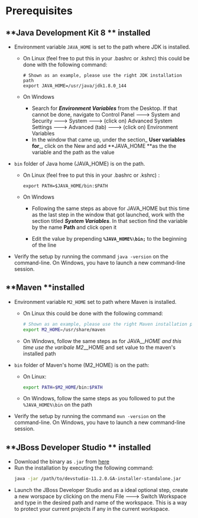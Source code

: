 # Prerequisites

## **Java Development Kit 8 ** installed

* Environment variable `JAVA_HOME` is set to the path where JDK is installed.

  * On Linux \(feel free to put this in your .bashrc or .kshrc\) this could be done with the following command:

    ```
    # Shown as an example, please use the right JDK installation path
    export JAVA_HOME=/usr/java/jdk1.8.0_144
    ```

  * On Windows

    * Search for _**Environment Variables**_ from the Desktop. If that cannot be done, navigate to Control Panel 🡒 System and Security 🡒 System 🡒 \(click on\) Advanced System Settings 🡒 Advanced \(tab\) 🡒 \(click on\) Environment Variables 
    * In the window that came up, under the section_ **User variables for**_, click on the New and add **JAVA\_HOME **as the the variable and the path as the value

* `bin` folder of Java home \(JAVA\_HOME\) is on the path.

  * On Linux \(feel free to put this in your .bashrc or .kshrc\) :

    ```
    export PATH=$JAVA_HOME/bin:$PATH
    ```

  * On Windows

    * Following the same steps as above for JAVA\_HOME but this time as the last step in the window that got launched, work with the section titled _**System Variables**_. In that section find the variable by the name **Path** and click open it

    * Edit the value by prepending **`%JAVA_HOME%\bin;`** to the beginning of the line

* Verify the setup by running the command `java -version` on the command-line. On Windows, you have to launch a new command-line session.

## **Maven **installed

* Environment variable `M2_HOME` set to path where Maven is installed.

  * On Linux this could be done with the following command:

    ```bash
    # Shown as an example, please use the right Maven installation path
    export M2_HOME=/usr/share/maven
    ```

  * On Windows, follow the same steps as for JAVA_\__HOME and this time use the varibale_ _M2_\__HOME and set value to the maven's installed path 

* `bin` folder of Maven's home \(M2\_HOME\) is on the path:

  * On Linux:

    ```bash
    export PATH=$M2_HOME/bin:$PATH
    ```

  * On Windows, follow the same steps as you followed to put the `%JAVA_HOME%\bin` on the path 

* Verify the setup by running the command `mvn -version` on the command-line. On Windows, you have to launch a new command-line session.

## **JBoss Developer Studio ** installed

* Download the binary as `.jar` from [here](https://developers.redhat.com/products/devstudio/download/)
* Run the installation by executing the following command:
  ```bash
  java -jar /path/to/devstudio-11.2.0.GA-installer-standalone.jar
  ```
* Launch the JBoss Developer Studio and as a ideal optional step, create a new worspace by clicking on the menu File 🡒 Switch Workspace and type in the desired path and name of the workspace. This is a way to protect your current projects if any in the current workspace.



